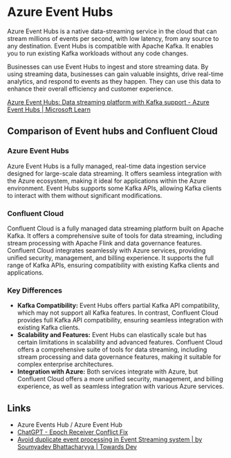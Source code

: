 # Azure Event Hubs

Azure Event Hubs is a native data-streaming service in the cloud that can stream millions of events per second, with low latency, from any source to any destination. Event Hubs is compatible with Apache Kafka. It enables you to run existing Kafka workloads without any code changes.

Businesses can use Event Hubs to ingest and store streaming data. By using streaming data, businesses can gain valuable insights, drive real-time analytics, and respond to events as they happen. They can use this data to enhance their overall efficiency and customer experience.

[Azure Event Hubs: Data streaming platform with Kafka support - Azure Event Hubs \| Microsoft Learn](https://learn.microsoft.com/en-us/azure/event-hubs/event-hubs-about)

## Comparison of Event hubs and Confluent Cloud

### Azure Event Hubs

Azure Event Hubs is a fully managed, real-time data ingestion service designed for large-scale data streaming. It offers seamless integration with the Azure ecosystem, making it ideal for applications within the Azure environment. Event Hubs supports some Kafka APIs, allowing Kafka clients to interact with them without significant modifications.

### Confluent Cloud

Confluent Cloud is a fully managed data streaming platform built on Apache Kafka. It offers a comprehensive suite of tools for data streaming, including stream processing with Apache Flink and data governance features. Confluent Cloud integrates seamlessly with Azure services, providing unified security, management, and billing experience. It supports the full range of Kafka APIs, ensuring compatibility with existing Kafka clients and applications.

### Key Differences

- **Kafka Compatibility:** Event Hubs offers partial Kafka API compatibility, which may not support all Kafka features. In contrast, Confluent Cloud provides full Kafka API compatibility, ensuring seamless integration with existing Kafka clients.
- **Scalability and Features:** Event Hubs can elastically scale but has certain limitations in scalability and advanced features. Confluent Cloud offers a comprehensive suite of tools for data streaming, including stream processing and data governance features, making it suitable for complex enterprise architectures.
- **Integration with Azure:** Both services integrate with Azure, but Confluent Cloud offers a more unified security, management, and billing experience, as well as seamless integration with various Azure services.

## Links

- Azure Events Hub / Azure Event Hub
- [ChatGPT - Epoch Receiver Conflict Fix](https://chatgpt.com/share/685d9105-6864-8005-89e9-35f639cf420f)
- [Avoid duplicate event processing in Event Streaming system \| by Soumyadev Bhattacharyya \| Towards Dev](https://towardsdev.com/avoid-duplicate-event-processing-in-event-streaming-system-6c7efc151a40)
